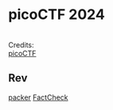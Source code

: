 # picoCTF 2024

<br/>Credits:
<br/>[picoCTF](https://play.picoctf.org/events/73)

## Rev

[packer](rev/packer/README.md)
[FactCheck](rev/factcheck/README.md)
